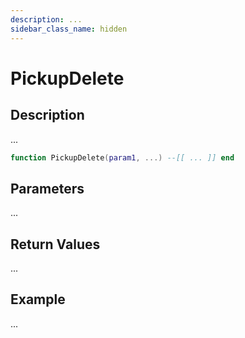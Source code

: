 ```yaml
---
description: ...
sidebar_class_name: hidden
---
```


# PickupDelete

## Description

...

```lua
function PickupDelete(param1, ...) --[[ ... ]] end
```

## Parameters

...

## Return Values

...

## Example

...

